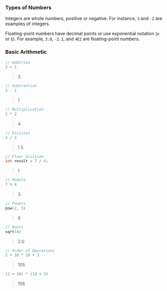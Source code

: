 ### Types of Numbers

Integers are whole numbers, positive or negative. For instance, `3` and `-2` are examples of integers.

Floating-point numbers have decimal points or use exponential notation (`e` or `E`). For example, `3.0`, `-2.1`, and `4E2` are floating-point numbers.

### Basic Arithmetic

```cpp
// Addition
2 + 1  
```
> 3

```cpp
// Subtraction
2 - 1 
```
> 1

```cpp
// Multiplication
2 * 2  
```
> 4

```cpp
// Division
3 / 2  
```
> 1.5

```cpp
// Floor Division
int result = 7 / 4;

```
> 1

```cpp
// Modulo
7 % 4  
```
> 3

```cpp
// Powers
pow(2, 3)  
```
> 8

```cpp
// Roots
sqrt(4)  
```
> 2.0

```cpp
// Order of Operations
2 + 10 * 10 + 3  
```
> 105

```cpp
(2 + 10) * (10 + 3)  
```
> 156
